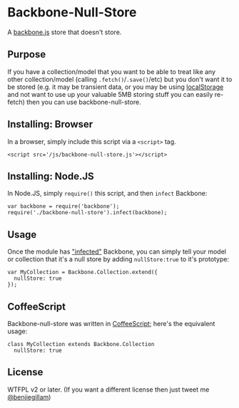Backbone-Null-Store
===================

A [backbone.js][] store that doesn't store.

Purpose
-------

If you have a collection/model that you want to be able to treat like
any other collection/model (calling `.fetch()`/`.save()`/etc) but you
don't want it to be stored (e.g. it may be transient data, or you may be
using [localStorage][] and not want to use up your valuable 5MB storing
stuff you can easily re-fetch) then you can use backbone-null-store.

Installing: Browser
-------------------

In a browser, simply include this script via a `<script>` tag.

    <script src='/js/backbone-null-store.js'></script>

Installing: Node.JS
-------------------

In Node.JS, simply `require()` this script, and then `infect` Backbone:

    var backbone = require('backbone');
    require('./backbone-null-store').infect(backbone);

Usage
-----

Once the module has ["infected"][infected] Backbone, you can simply tell your model
or collection that it's a null store by adding `nullStore:true` to it's
prototype:

    var MyCollection = Backbone.Collection.extend({
      nullStore: true
    });

CoffeeScript
------------

Backbone-null-store was written in [CoffeeScript][]; here's the equivalent
usage:

    class MyCollection extends Backbone.Collection
      nullStore: true

License
-------
WTFPL v2 or later.
(If you want a different license then just tweet me [@benjiegillam][])

[backbone.js]: http://documentcloud.github.com/backbone/
[localStorage]: https://github.com/jeromegn/Backbone.localStorage
[infected]: https://github.com/tpope/vim-pathogen
[CoffeeScript]: http://coffeescript.org/
[@benjiegillam]: http://twitter.com/benjiegillam
